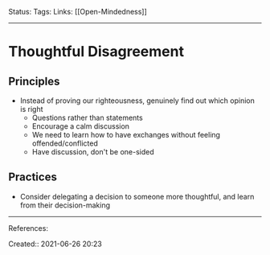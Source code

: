 Status:
Tags: 
Links: [[Open-Mindedness]]
___
# Thoughtful Disagreement
## Principles
- Instead of proving our righteousness, genuinely find out which opinion is right
	- Questions rather than statements
	- Encourage a calm discussion
	- We need to learn how to have exchanges without feeling offended/conflicted
	- Have discussion, don't be one-sided
## Practices
- Consider delegating a decision to someone more thoughtful, and learn from their decision-making
___
References:

Created:: 2021-06-26 20:23